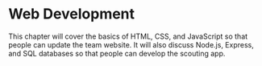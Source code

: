 # Web Development

This chapter will cover the basics of HTML, CSS, and JavaScript so that people can update the team website. It will also discuss Node.js, Express, and SQL databases so that people can develop the scouting app.
